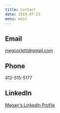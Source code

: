 ```yaml
---
title: Contact
date: 2019-07-13
menu: main
---
```


## Email

megcorletti@gmail.com

## Phone

412-515-5177

## LinkedIn

[Megan's LinkedIn Profile](https://www.linkedin.com/in/megan-corletti-2256b8191/)
